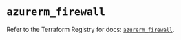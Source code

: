 # `azurerm_firewall`

Refer to the Terraform Registry for docs: [`azurerm_firewall`](https://registry.terraform.io/providers/hashicorp/azurerm/3.110.0/docs/resources/firewall).
